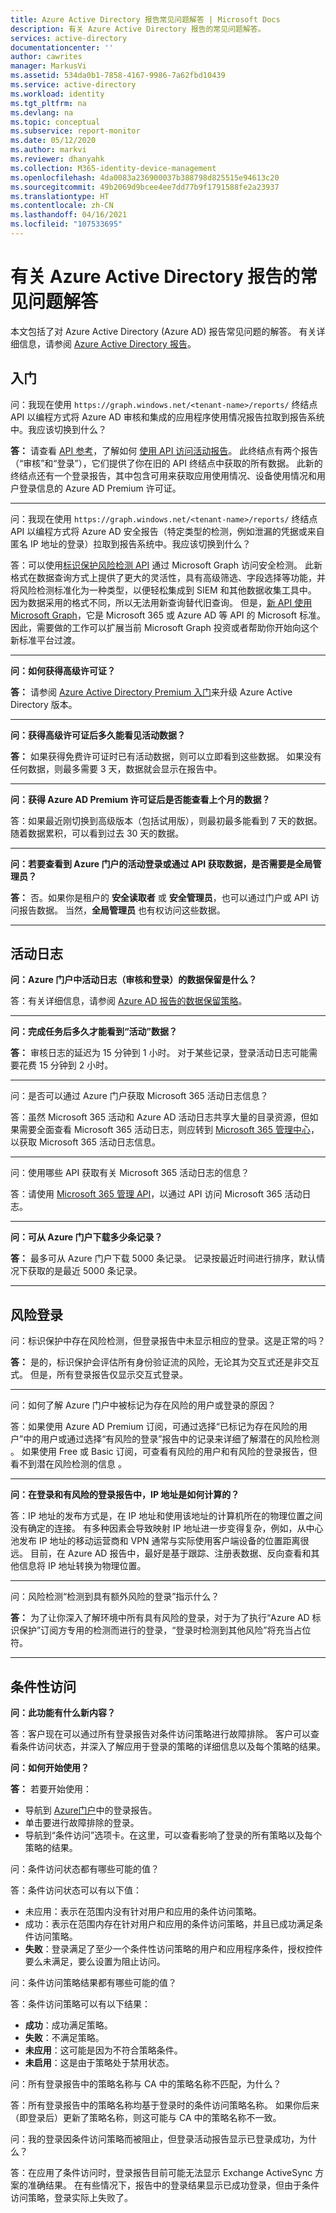 ```yaml
---
title: Azure Active Directory 报告常见问题解答 | Microsoft Docs
description: 有关 Azure Active Directory 报告的常见问题解答。
services: active-directory
documentationcenter: ''
author: cawrites
manager: MarkusVi
ms.assetid: 534da0b1-7858-4167-9986-7a62fbd10439
ms.service: active-directory
ms.workload: identity
ms.tgt_pltfrm: na
ms.devlang: na
ms.topic: conceptual
ms.subservice: report-monitor
ms.date: 05/12/2020
ms.author: markvi
ms.reviewer: dhanyahk
ms.collection: M365-identity-device-management
ms.openlocfilehash: 4da0083a236900037b388798d825515e94613c20
ms.sourcegitcommit: 49b2069d9bcee4ee7dd77b9f1791588fe2a23937
ms.translationtype: HT
ms.contentlocale: zh-CN
ms.lasthandoff: 04/16/2021
ms.locfileid: "107533695"
---
```

# <a name="frequently-asked-questions-around-azure-active-directory-reports"></a>有关 Azure Active Directory 报告的常见问题解答

本文包括了对 Azure Active Directory (Azure AD) 报告常见问题的解答。 有关详细信息，请参阅 [Azure Active Directory 报告](overview-reports.md)。 

## <a name="getting-started"></a>入门 

问：我现在使用 `https://graph.windows.net/<tenant-name>/reports/` 终结点 API 以编程方式将 Azure AD 审核和集成的应用程序使用情况报告拉取到报告系统中。我应该切换到什么？

**答：** 请查看 [API 参考](https://developer.microsoft.com/graph/)，了解如何 [使用 API 访问活动报告](concept-reporting-api.md)。 此终结点有两个报告（“审核”和“登录”），它们提供了你在旧的 API 终结点中获取的所有数据。  此新的终结点还有一个登录报告，其中包含可用来获取应用使用情况、设备使用情况和用户登录信息的 Azure AD Premium 许可证。

---

问：我现在使用 `https://graph.windows.net/<tenant-name>/reports/` 终结点 API 以编程方式将 Azure AD 安全报告（特定类型的检测，例如泄漏的凭据或来自匿名 IP 地址的登录）拉取到报告系统中。我应该切换到什么？

答：可以使用[标识保护风险检测 API](../identity-protection/howto-identity-protection-graph-api.md) 通过 Microsoft Graph 访问安全检测。 此新格式在数据查询方式上提供了更大的灵活性，具有高级筛选、字段选择等功能，并将风险检测标准化为一种类型，以便轻松集成到 SIEM 和其他数据收集工具中。 因为数据采用的格式不同，所以无法用新查询替代旧查询。 但是，[新 API 使用 Microsoft Graph](/graph/api/resources/identityriskevent?view=graph-rest-beta&preserve-view=true)，它是 Microsoft 365 或 Azure AD 等 API 的 Microsoft 标准。 因此，需要做的工作可以扩展当前 Microsoft Graph 投资或者帮助你开始向这个新标准平台过渡。

---

**问：如何获得高级许可证？**

**答：** 请参阅 [Azure Active Directory Premium 入门](../fundamentals/active-directory-get-started-premium.md)来升级 Azure Active Directory 版本。

---

**问：获得高级许可证后多久能看见活动数据？**

**答：** 如果获得免费许可证时已有活动数据，则可以立即看到这些数据。 如果没有任何数据，则最多需要 3 天，数据就会显示在报告中。

---

**问：获得 Azure AD Premium 许可证后是否能查看上个月的数据？**

答：如果最近刚切换到高级版本（包括试用版），则最初最多能看到 7 天的数据。 随着数据累积，可以看到过去 30 天的数据。

---

**问：若要查看到 Azure 门户的活动登录或通过 API 获取数据，是否需要是全局管理员？**

**答：** 否。如果你是租户的 **安全读取者** 或 **安全管理员**，也可以通过门户或 API 访问报告数据。 当然，**全局管理员** 也有权访问这些数据。

---


## <a name="activity-logs"></a>活动日志


**问：Azure 门户中活动日志（审核和登录）的数据保留是什么？** 

答：有关详细信息，请参阅 [Azure AD 报告的数据保留策略](reference-reports-data-retention.md)。

---

**问：完成任务后多久才能看到“活动”数据？**

**答：** 审核日志的延迟为 15 分钟到 1 小时。 对于某些记录，登录活动日志可能需要花费 15 分钟到 2 小时。

---

问：是否可以通过 Azure 门户获取 Microsoft 365 活动日志信息？

答：虽然 Microsoft 365 活动和 Azure AD 活动日志共享大量的目录资源，但如果需要全面查看 Microsoft 365 活动日志，则应转到 [Microsoft 365 管理中心](https://admin.microsoft.com)，以获取 Microsoft 365 活动日志信息。

---

问：使用哪些 API 获取有关 Microsoft 365 活动日志的信息？

答：请使用 [Microsoft 365 管理 API](/office/office-365-management-api/office-365-management-apis-overview)，以通过 API 访问 Microsoft 365 活动日志。

---

**问：可从 Azure 门户下载多少条记录？**

**答：** 最多可从 Azure 门户下载 5000 条记录。 记录按最近时间进行排序，默认情况下获取的是最近 5000 条记录。

---

## <a name="risky-sign-ins"></a>风险登录

问：标识保护中存在风险检测，但登录报告中未显示相应的登录。这是正常的吗？

**答：** 是的，标识保护会评估所有身份验证流的风险，无论其为交互式还是非交互式。 但是，所有登录报告仅显示交互式登录。

---

问：如何了解 Azure 门户中被标记为存在风险的用户或登录的原因？

答：如果使用 Azure AD Premium 订阅，可通过选择“已标记为存在风险的用户”中的用户或通过选择“有风险的登录”报告中的记录来详细了解潜在的风险检测   。 如果使用 Free 或 Basic 订阅，可查看有风险的用户和有风险的登录报告，但看不到潜在风险检测的信息 。

---

**问：在登录和有风险的登录报告中，IP 地址是如何计算的？**

答：IP 地址的发布方式是，在 IP 地址和使用该地址的计算机所在的物理位置之间没有确定的连接。 有多种因素会导致映射 IP 地址进一步变得复杂，例如，从中心池发布 IP 地址的移动运营商和 VPN 通常与实际使用客户端设备的位置距离很远。 目前，在 Azure AD 报告中，最好是基于跟踪、注册表数据、反向查看和其他信息将 IP 地址转换为物理位置。 

---

问：风险检测“检测到具有额外风险的登录”指示什么？

**答：** 为了让你深入了解环境中所有具有风险的登录，对于为了执行“Azure AD 标识保护”订阅方专用的检测而进行的登录，“登录时检测到其他风险”将充当占位符。

---

## <a name="conditional-access"></a>条件性访问

**问：此功能有什么新内容？**

答：客户现在可以通过所有登录报告对条件访问策略进行故障排除。 客户可以查看条件访问状态，并深入了解应用于登录的策略的详细信息以及每个策略的结果。

**问：如何开始使用？**

**答：** 若要开始使用：

* 导航到 [Azure门户](https://portal.azure.com)中的登录报告。
* 单击要进行故障排除的登录。
* 导航到“条件访问”选项卡。在这里，可以查看影响了登录的所有策略以及每个策略的结果。 
    
问：条件访问状态都有哪些可能的值？

答：条件访问状态可以有以下值：

* 未应用：表示在范围内没有针对用户和应用的条件访问策略。 
* 成功：表示在范围内存在针对用户和应用的条件访问策略，并且已成功满足条件访问策略。 
* **失败**：登录满足了至少一个条件性访问策略的用户和应用程序条件，授权控件要么未满足，要么设置为阻止访问。
    
问：条件访问策略结果都有哪些可能的值？

答：条件访问策略可以有以下结果：

* **成功**：成功满足策略。
* **失败**：不满足策略。
* **未应用**：这可能是因为不符合策略条件。
* **未启用**：这是由于策略处于禁用状态。 
    
问：所有登录报告中的策略名称与 CA 中的策略名称不匹配，为什么？

答：所有登录报告中的策略名称均基于登录时的条件访问策略名称。 如果你后来（即登录后）更新了策略名称，则这可能与 CA 中的策略名称不一致。

问：我的登录因条件访问策略而被阻止，但登录活动报告显示已登录成功，为什么？

答：在应用了条件访问时，登录报告目前可能无法显示 Exchange ActiveSync 方案的准确结果。 在有些情况下，报告中的登录结果显示已成功登录，但由于条件访问策略，登录实际上失败了。
